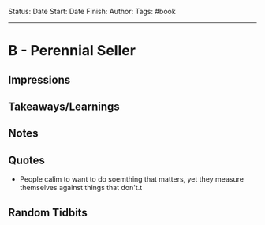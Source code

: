 Status:
Date Start:
Date Finish:
Author:
Tags: #book
***

# B - Perennial Seller

## Impressions

## Takeaways/Learnings

## Notes

## Quotes
- People calim to want to do soemthing that matters, yet they measure themselves against things that don't.t


## Random Tidbits
